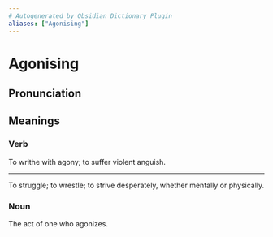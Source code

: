 ```yaml
---
# Autogenerated by Obsidian Dictionary Plugin
aliases: ["Agonising"]
---
```


# Agonising

## Pronunciation



## Meanings

### Verb

To writhe with agony; to suffer violent anguish.

---

To struggle; to wrestle; to strive desperately, whether mentally or physically.

### Noun

The act of one who agonizes.


